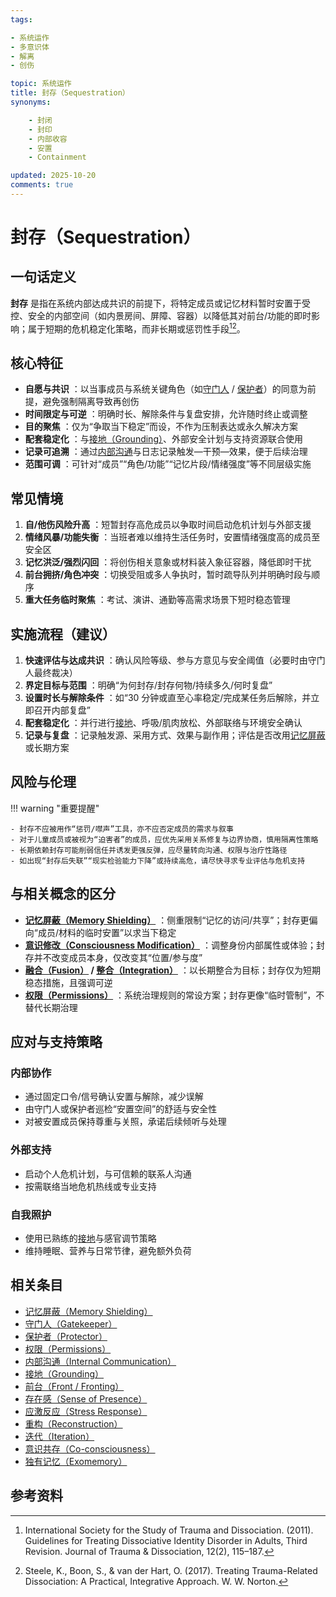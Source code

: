 ```yaml
---
tags:

- 系统运作
- 多意识体
- 解离
- 创伤

topic: 系统运作
title: 封存（Sequestration）
synonyms:

    - 封闭
    - 封印
    - 内部收容
    - 安置
    - Containment

updated: 2025-10-20
comments: true
---
```


# 封存（Sequestration）

## 一句话定义

**封存** 是指在系统内部达成共识的前提下，将特定成员或记忆材料暂时安置于受控、安全的内部空间（如内景房间、屏障、容器）以降低其对前台/功能的即时影响；属于短期的危机稳定化策略，而非长期或惩罚性手段[^isstd2011][^steele2017]。

## 核心特征

- **自愿与共识** ：以当事成员与系统关键角色（如[守门人](Gatekeeper.md) / [保护者](Protector.md)）的同意为前提，避免强制隔离导致再创伤
- **时间限定与可逆** ：明确时长、解除条件与复盘安排，允许随时终止或调整
- **目的聚焦** ：仅为“争取当下稳定”而设，不作为压制表达或永久解决方案
- **配套稳定化** ：与[接地（Grounding）](Grounding.md)、外部安全计划与支持资源联合使用
- **记录可追溯** ：通过[内部沟通](Internal-Communication.md)与日志记录触发—干预—效果，便于后续治理
- **范围可调** ：可针对“成员”“角色/功能”“记忆片段/情绪强度”等不同层级实施

## 常见情境

1. **自/他伤风险升高** ：短暂封存高危成员以争取时间启动危机计划与外部支援
2. **情绪风暴/功能失衡** ：当班者难以维持生活任务时，安置情绪强度高的成员至安全区
3. **记忆洪泛/强烈闪回** ：将创伤相关意象或材料装入象征容器，降低即时干扰
4. **前台拥挤/角色冲突** ：切换受阻或多人争执时，暂时疏导队列并明确时段与顺序
5. **重大任务临时聚焦** ：考试、演讲、通勤等高需求场景下短时稳态管理

## 实施流程（建议）

1. **快速评估与达成共识** ：确认风险等级、参与方意见与安全阈值（必要时由守门人最终裁决）
2. **界定目标与范围** ：明确“为何封存/封存何物/持续多久/何时复盘”
3. **设置时长与解除条件** ：如“30 分钟或直至心率稳定/完成某任务后解除，并立即召开内部复盘”
4. **配套稳定化** ：并行进行[接地](Grounding.md)、呼吸/肌肉放松、外部联络与环境安全确认
5. **记录与复盘** ：记录触发源、采用方式、效果与副作用；评估是否改用[记忆屏蔽](Memory-Shielding.md)或长期方案

## 风险与伦理

!!! warning "重要提醒"

    - 封存不应被用作“惩罚/噤声”工具，亦不应否定成员的需求与叙事
    - 对于儿童成员或被视为“迫害者”的成员，应优先采用关系修复与边界协商，慎用隔离性策略
    - 长期依赖封存可能削弱信任并诱发更强反弹，应尽量转向沟通、权限与治疗性路径
    - 如出现“封存后失联”“现实检验能力下降”或持续高危，请尽快寻求专业评估与危机支持

## 与相关概念的区分

- [**记忆屏蔽（Memory Shielding）**](Memory-Shielding.md) ：侧重限制“记忆的访问/共享”；封存更偏向“成员/材料的临时安置”以求当下稳定
- [**意识修改（Consciousness Modification）**](Consciousness-Modification.md) ：调整身份内部属性或体验；封存并不改变成员本身，仅改变其“位置/参与度”
- **[融合（Fusion）](Fusion.md) / [整合（Integration）](Integration.md)** ：以长期整合为目标；封存仅为短期稳态措施，且强调可逆
- [**权限（Permissions）**](Permissions.md) ：系统治理规则的常设方案；封存更像“临时管制”，不替代长期治理

## 应对与支持策略

### 内部协作

- 通过固定口令/信号确认安置与解除，减少误解
- 由守门人或保护者巡检“安置空间”的舒适与安全性
- 对被安置成员保持尊重与关照，承诺后续倾听与处理

### 外部支持

- 启动个人危机计划，与可信赖的联系人沟通
- 按需联络当地危机热线或专业支持

### 自我照护

- 使用已熟练的[接地](Grounding.md)与感官调节策略
- 维持睡眠、营养与日常节律，避免额外负荷

## 相关条目

- [记忆屏蔽（Memory Shielding）](Memory-Shielding.md)
- [守门人（Gatekeeper）](Gatekeeper.md)
- [保护者（Protector）](Protector.md)
- [权限（Permissions）](Permissions.md)
- [内部沟通（Internal Communication）](Internal-Communication.md)
- [接地（Grounding）](Grounding.md)
- [前台（Front / Fronting）](Front-Fronting.md)
- [存在感（Sense of Presence）](Sense-Of-Presence.md)
- [应激反应（Stress Response）](Stress-Response.md)
- [重构（Reconstruction）](Reconstruction.md)
- [迭代（Iteration）](Iteration.md)
- [意识共存（Co-consciousness）](Co-Consciousness.md)
- [独有记忆（Exomemory）](Exomemory.md)

## 参考资料

[^isstd2011]: International Society for the Study of Trauma and Dissociation. (2011). Guidelines for Treating Dissociative Identity Disorder in Adults, Third Revision. Journal of Trauma & Dissociation, 12(2), 115–187.
[^steele2017]: Steele, K., Boon, S., & van der Hart, O. (2017). Treating Trauma-Related Dissociation: A Practical, Integrative Approach. W. W. Norton.
